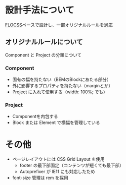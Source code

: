 # 設計手法について

[FLOCSS](https://github.com/hiloki/flocss)ベースで設計し、一部オリジナルルールを適応

## オリジナルルールについて

Component と Project の分類について

### Component

* 固有の幅を持たない（BEMのBlockにあたる部分）
* 外に影響するプロパティを持たない（marginとか）
* Project に入れて使用する（width: 100%; でも）

### Project

* Componentを内包する
* Block または Element で横幅を管理している

# その他

* ページレイアウトには CSS Grid Layout を使用
  * footer の最下部固定（コンテンツが短くても最下部）
  * Autoprefixer が IE11 にも対応したため
* font-size 管理は rem を採用
